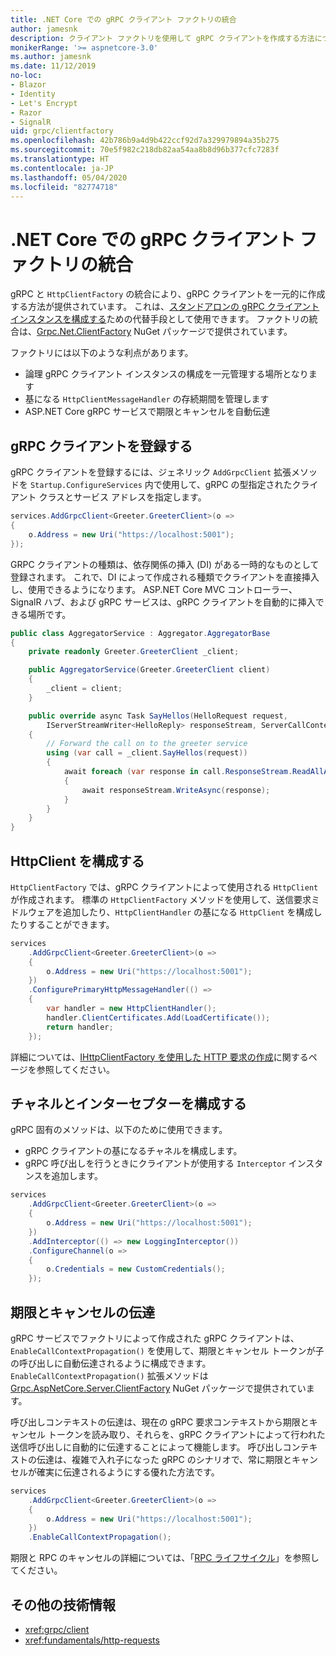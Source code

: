 ```yaml
---
title: .NET Core での gRPC クライアント ファクトリの統合
author: jamesnk
description: クライアント ファクトリを使用して gRPC クライアントを作成する方法について説明します。
monikerRange: '>= aspnetcore-3.0'
ms.author: jamesnk
ms.date: 11/12/2019
no-loc:
- Blazor
- Identity
- Let's Encrypt
- Razor
- SignalR
uid: grpc/clientfactory
ms.openlocfilehash: 42b786b9a4d9b422ccf92d7a329979894a35b275
ms.sourcegitcommit: 70e5f982c218db82aa54aa8b8d96b377cfc7283f
ms.translationtype: HT
ms.contentlocale: ja-JP
ms.lasthandoff: 05/04/2020
ms.locfileid: "82774718"
---
```

# <a name="grpc-client-factory-integration-in-net-core"></a>.NET Core での gRPC クライアント ファクトリの統合

gRPC と `HttpClientFactory` の統合により、gRPC クライアントを一元的に作成する方法が提供されています。 これは、[スタンドアロンの gRPC クライアント インスタンスを構成する](xref:grpc/client)ための代替手段として使用できます。 ファクトリの統合は、[Grpc.Net.ClientFactory](https://www.nuget.org/packages/Grpc.Net.ClientFactory) NuGet パッケージで提供されています。

ファクトリには以下のような利点があります。

* 論理 gRPC クライアント インスタンスの構成を一元管理する場所となります
* 基になる `HttpClientMessageHandler` の存続期間を管理します
* ASP.NET Core gRPC サービスで期限とキャンセルを自動伝達

## <a name="register-grpc-clients"></a>gRPC クライアントを登録する

gRPC クライアントを登録するには、ジェネリック `AddGrpcClient` 拡張メソッドを `Startup.ConfigureServices` 内で使用して、gRPC の型指定されたクライアント クラスとサービス アドレスを指定します。

```csharp
services.AddGrpcClient<Greeter.GreeterClient>(o =>
{
    o.Address = new Uri("https://localhost:5001");
});
```

GRPC クライアントの種類は、依存関係の挿入 (DI) がある一時的なものとして登録されます。 これで、DI によって作成される種類でクライアントを直接挿入し、使用できるようになります。 ASP.NET Core MVC コントローラー、SignalR ハブ、および gRPC サービスは、gRPC クライアントを自動的に挿入できる場所です。

```csharp
public class AggregatorService : Aggregator.AggregatorBase
{
    private readonly Greeter.GreeterClient _client;

    public AggregatorService(Greeter.GreeterClient client)
    {
        _client = client;
    }

    public override async Task SayHellos(HelloRequest request,
        IServerStreamWriter<HelloReply> responseStream, ServerCallContext context)
    {
        // Forward the call on to the greeter service
        using (var call = _client.SayHellos(request))
        {
            await foreach (var response in call.ResponseStream.ReadAllAsync())
            {
                await responseStream.WriteAsync(response);
            }
        }
    }
}
```

## <a name="configure-httpclient"></a>HttpClient を構成する

`HttpClientFactory` では、gRPC クライアントによって使用される `HttpClient` が作成されます。 標準の `HttpClientFactory` メソッドを使用して、送信要求ミドルウェアを追加したり、`HttpClientHandler` の基になる `HttpClient` を構成したりすることができます。

```csharp
services
    .AddGrpcClient<Greeter.GreeterClient>(o =>
    {
        o.Address = new Uri("https://localhost:5001");
    })
    .ConfigurePrimaryHttpMessageHandler(() =>
    {
        var handler = new HttpClientHandler();
        handler.ClientCertificates.Add(LoadCertificate());
        return handler;
    });
```

詳細については、[IHttpClientFactory を使用した HTTP 要求の作成](xref:fundamentals/http-requests)に関するページを参照してください。

## <a name="configure-channel-and-interceptors"></a>チャネルとインターセプターを構成する

gRPC 固有のメソッドは、以下のために使用できます。

* gRPC クライアントの基になるチャネルを構成します。
* gRPC 呼び出しを行うときにクライアントが使用する `Interceptor` インスタンスを追加します。

```csharp
services
    .AddGrpcClient<Greeter.GreeterClient>(o =>
    {
        o.Address = new Uri("https://localhost:5001");
    })
    .AddInterceptor(() => new LoggingInterceptor())
    .ConfigureChannel(o =>
    {
        o.Credentials = new CustomCredentials();
    });
```

## <a name="deadline-and-cancellation-propagation"></a>期限とキャンセルの伝達

gRPC サービスでファクトリによって作成された gRPC クライアントは、`EnableCallContextPropagation()` を使用して、期限とキャンセル トークンが子の呼び出しに自動伝達されるように構成できます。 `EnableCallContextPropagation()` 拡張メソッドは [Grpc.AspNetCore.Server.ClientFactory](https://www.nuget.org/packages/Grpc.AspNetCore.Server.ClientFactory) NuGet パッケージで提供されています。

呼び出しコンテキストの伝達は、現在の gRPC 要求コンテキストから期限とキャンセル トークンを読み取り、それらを、gRPC クライアントによって行われた送信呼び出しに自動的に伝達することによって機能します。 呼び出しコンテキストの伝達は、複雑で入れ子になった gRPC のシナリオで、常に期限とキャンセルが確実に伝達されるようにする優れた方法です。

```csharp
services
    .AddGrpcClient<Greeter.GreeterClient>(o =>
    {
        o.Address = new Uri("https://localhost:5001");
    })
    .EnableCallContextPropagation();
```

期限と RPC のキャンセルの詳細については、「[RPC ライフサイクル](https://www.grpc.io/docs/guides/concepts/#rpc-life-cycle)」を参照してください。

## <a name="additional-resources"></a>その他の技術情報

* <xref:grpc/client>
* <xref:fundamentals/http-requests>
